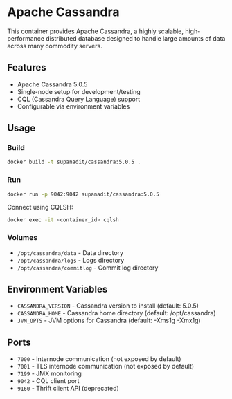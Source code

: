 # Apache Cassandra

This container provides Apache Cassandra, a highly scalable, high-performance distributed database designed to handle large amounts of data across many commodity servers.

## Features

- Apache Cassandra 5.0.5
- Single-node setup for development/testing
- CQL (Cassandra Query Language) support
- Configurable via environment variables

## Usage

### Build

```bash
docker build -t supanadit/cassandra:5.0.5 .
```

### Run

```bash
docker run -p 9042:9042 supanadit/cassandra:5.0.5
```

Connect using CQLSH:
```bash
docker exec -it <container_id> cqlsh
```

### Volumes

- `/opt/cassandra/data` - Data directory
- `/opt/cassandra/logs` - Logs directory
- `/opt/cassandra/commitlog` - Commit log directory

## Environment Variables

- `CASSANDRA_VERSION` - Cassandra version to install (default: 5.0.5)
- `CASSANDRA_HOME` - Cassandra home directory (default: /opt/cassandra)
- `JVM_OPTS` - JVM options for Cassandra (default: -Xms1g -Xmx1g)

## Ports

- `7000` - Internode communication (not exposed by default)
- `7001` - TLS internode communication (not exposed by default)
- `7199` - JMX monitoring
- `9042` - CQL client port
- `9160` - Thrift client API (deprecated)